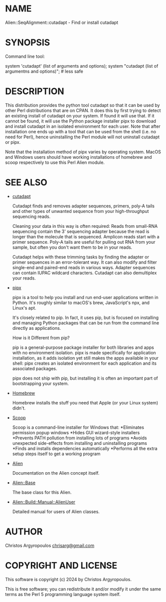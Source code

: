 # NAME

Alien::SeqAlignment::cutadapt - Find or install cutadapt

# SYNOPSIS

Command line tool:

 system 'cutadapt' (list of arguments and options);
 system "cutadapt  (list of argumentns and options)"; # less safe

# DESCRIPTION

This distribution provides the python tool cutadapt so that it can be used by 
other Perl distributions that are on CPAN.  It does this by first trying to
detect an existing install of cutadapt on your system.  If found it
will use that.  If it cannot be found, it will use the Python package installer
pipx to download and install cutadapt in an isolated environment for each
user. Note that after installation one ends up with a tool that can be used
from the shell (i.e. no need for Perl), hence uninstalling the Perl module will
not uninstall cutadapt or pipx. 

Note that the installation method of pipx varies by operating system. 
MacOS and Windows users should have working installations of homebrew and scoop respectively to use this Perl Alien module.

# SEE ALSO

- [cutadapt](https://cutadapt.readthedocs.io/en/stable/index.html)

    Cutadapt finds and removes adapter sequences, primers, poly-A tails and 
    other types of unwanted sequence from your high-throughput sequencing
    reads.

    Cleaning your data in this way is often required: Reads from small-RNA 
    sequencing contain the 3' sequencing adapter because the read is longer
    than the molecule that is sequenced. Amplicon reads start with a primer
    sequence. Poly-A tails are useful for pulling out RNA from your sample,
    but often you don't want them to be in your reads.

    Cutadapt helps with these trimming tasks by finding the adapter or
    primer sequences in an error-tolerant way. It can also modify and filter
    single-end and paired-end reads in various ways. Adapter sequences can
    contain IUPAC wildcard characters. Cutadapt can also demultiplex your
    reads.

- [pipx](https://pipx.pypa.io/stable/)

    pipx is a tool to help you install and run end-user applications written 
    in Python. It's roughly similar to macOS's brew, JavaScript's npx, and
    Linux's apt.

    It's closely related to pip. In fact, it uses pip, but is focused on 
    installing and managing Python packages that can be run from the command
    line directly as applications. 

    How is it Different from pip?

    pip is a general-purpose package installer for both libraries and apps 
    with no environment isolation. pipx is made specifically for application
    installation, as it adds isolation yet still makes the apps available in
    your shell: pipx creates an isolated environment for each application
    and its associated packages.

    pipx does not ship with pip, but installing it is often an important
    part of bootstrapping your system.

- [Homebrew](https://brew.sh/)

    Homebrew installs the stuff you need that Apple (or your Linux system) didn't.

- [Scoop](https://scoop.sh/)

    Scoop is a command-line installer for Windows that:
    \*Eliminates permission popup windows
    \*Hides GUI wizard-style installers
    \*Prevents PATH pollution from installing lots of programs
    \*Avoids unexpected side-effects from installing and uninstalling programs
    \*Finds and installs dependencies automatically
    \*Performs all the extra setup steps itself to get a working program

- [Alien](https://metacpan.org/pod/Alien)

    Documentation on the Alien concept itself.

- [Alien::Base](https://metacpan.org/pod/Alien%3A%3ABase)

    The base class for this Alien.

- [Alien::Build::Manual::AlienUser](https://metacpan.org/pod/Alien%3A%3ABuild%3A%3AManual%3A%3AAlienUser)

    Detailed manual for users of Alien classes.

# AUTHOR

Christos Argyropoulos <chrisarg@gmail.com>

# COPYRIGHT AND LICENSE

This software is copyright (c) 2024 by Christos Argyropoulos.

This is free software; you can redistribute it and/or modify it under
the same terms as the Perl 5 programming language system itself.

